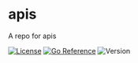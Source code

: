 # apis

A repo for apis

[![License](https://img.shields.io/github/license/seankhliao/apis.svg?style=flat-square)](LICENSE)
[![Go Reference](https://pkg.go.dev/badge/go.seankhliao.com/apis.svg)](https://pkg.go.dev/go.seankhliao.com/apis)
![Version](https://img.shields.io/github/v/tag/seankhliao/apis?sort=semver&style=flat-square)

